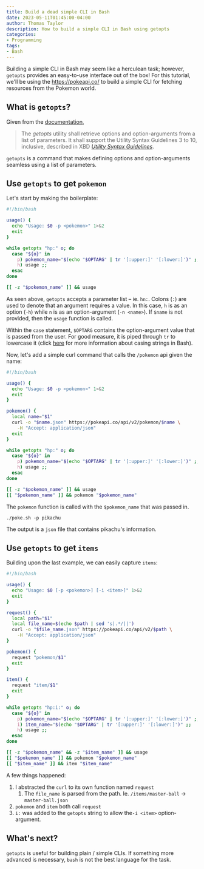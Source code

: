 ```yaml
---
title: Build a dead simple CLI in Bash
date: 2023-05-11T01:45:00-04:00
author: Thomas Taylor
description: How to build a simple CLI in Bash using getopts
categories:
- Programming
tags:
- Bash
---
```


Building a simple CLI in Bash may seem like a herculean task; however, `getopts` provides an easy-to-use interface out of the box! For this tutorial, we'll be using the https://pokeapi.co/ to build a simple CLI for fetching resources from the Pokemon world.

## What is `getopts`?

Given from the [documentation](https://pubs.opengroup.org/onlinepubs/9699919799/utilities/getopts.html),

> The _getopts_ utility shall retrieve options and option-arguments from a list of parameters. It shall support the Utility Syntax Guidelines 3 to 10, inclusive, described in XBD [_Utility Syntax Guidelines_](https://pubs.opengroup.org/onlinepubs/9699919799/basedefs/V1_chap12.html#tag_12_02).

`getopts` is a command that makes defining options and option-arguments seamless using a list of parameters. 

## Use `getopts` to get `pokemon`

Let's start by making the boilerplate:

```bash
#!/bin/bash

usage() { 
  echo "Usage: $0 -p <pokemon>" 1>&2
  exit
}

while getopts "hp:" o; do
  case "${o}" in
    p) pokemon_name="$(echo "$OPTARG" | tr '[:upper:]' '[:lower:]')" ;;
    h) usage ;;
  esac
done

[[ -z "$pokemon_name" ]] && usage
```

As seen above, `getopts` accepts a parameter list – ie. `hn:`. Colons (`:`) are used to denote that an argument requires a value.  In this case, `h` is as an option (`-h`) while `n` is  as an option-argument (`-n <name>`). If `$name` is not provided, then the `usage` function is called.

Within the `case` statement, `$OPTARG` contains the option-argument value that is passed from the user. For good measure, it is piped through `tr` to lowercase it (click [here](https://how.wtf/convert-a-string-to-lowercase-in-bash.html) for more information about casing strings in Bash).

Now, let's add a simple curl command that calls the `/pokemon` api given the name:

```bash
#!/bin/bash

usage() { 
  echo "Usage: $0 -p <pokemon>" 1>&2
  exit
}

pokemon() {
  local name="$1"
  curl -o "$name.json" https://pokeapi.co/api/v2/pokemon/$name \
    -H "Accept: application/json"
  exit
}

while getopts "hp:" o; do
  case "${o}" in
    p) pokemon_name="$(echo "$OPTARG" | tr '[:upper:]' '[:lower:]')" ;;
    h) usage ;;
  esac
done

[[ -z "$pokemon_name" ]] && usage
[[ "$pokemon_name" ]] && pokemon "$pokemon_name"

```

The `pokemon` function is called with the `$pokemon_name` that was passed in. 

```shell
./poke.sh -p pikachu
```

The output is a `json` file that contains pikachu's information.

## Use `getopts` to get `items`

Building upon the last example, we can easily capture `items`:

```bash
#!/bin/bash

usage() { 
  echo "Usage: $0 [-p <pokemon>] [-i <item>]" 1>&2
  exit
}

request() {
  local path="$1"
  local file_name=$(echo $path | sed 's|.*/||')
  curl -o "$file_name.json" https://pokeapi.co/api/v2/$path \
    -H "Accept: application/json"
}

pokemon() {
  request "pokemon/$1"
  exit
}

item() {
  request "item/$1"
  exit
}

while getopts "hp:i:" o; do
  case "${o}" in
    p) pokemon_name="$(echo "$OPTARG" | tr '[:upper:]' '[:lower:]')" ;;
    i) item_name="$(echo "$OPTARG" | tr '[:upper:]' '[:lower:]')" ;;
    h) usage ;;
  esac
done

[[ -z "$pokemon_name" && -z "$item_name" ]] && usage
[[ "$pokemon_name" ]] && pokemon "$pokemon_name"
[[ "$item_name" ]] && item "$item_name"
```

A few things happened:

1. I abstracted the `curl` to its own function named `request`
    1. The `file_name` is parsed from the path. Ie. `/items/master-ball` -> `master-ball.json`
2. `pokemon` and `item` both call `request`
3. `i:` was added to the `getopts` string to allow the`-i <item>` option-argument.

## What's next?

`getopts` is useful for building plain / simple CLIs. If something more advanced is necessary, `bash` is not the best language for the task. 
